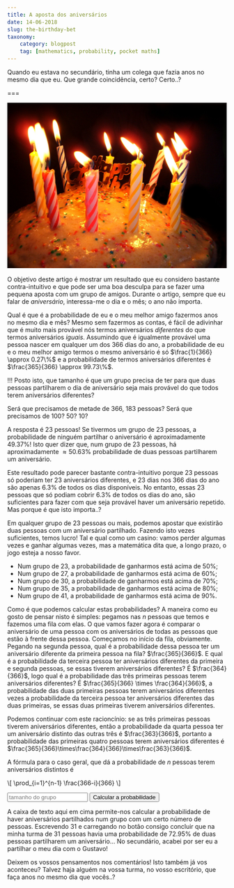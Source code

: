 ```yaml
---
title: A aposta dos aniversários
date: 14-06-2018
slug: the-birthday-bet
taxonomy:
    category: blogpost
    tag: [mathematics, probability, pocket maths]
---
```


Quando eu estava no secundário, tinha um colega que fazia anos no mesmo dia que eu.
Que grande coincidência, certo? Certo..?

===

![Um bolo de aniversário com umas velas acesas](birthday-cake.jpg)

O objetivo deste artigo é mostrar um resultado que eu considero bastante contra-intuitivo e que pode ser uma boa desculpa para se fazer uma pequena aposta com um grupo de amigos. Durante o artigo, sempre que eu falar de _aniversário_, interessa-me o dia e o mês; o ano não importa.

Qual é que é a probabilidade de eu e o meu melhor amigo fazermos anos no mesmo dia e mês? Mesmo sem fazermos as contas, é fácil de adivinhar que é muito mais provável nós termos aniversários _diferentes_ do que termos aniversários _iguais_. Assumindo que é igualmente provável uma pessoa nascer em qualquer um dos $366$ dias do ano, a probabilidade de eu e o meu melhor amigo termos o mesmo aniversário é só $\frac{1}{366} \approx 0.27\%$ e a probabilidade de termos aniversários diferentes é $\frac{365}{366} \approx 99.73\%$.

!!! Posto isto, que tamanho é que um grupo precisa de ter para que duas pessoas partilharem o dia de aniversário seja mais provável do que todos terem aniversários diferentes?

Será que precisamos de metade de 366, 183 pessoas? Será que precisamos de 100? 50? 10?

A resposta é $23$ pessoas! Se tivermos um grupo de $23$ pessoas, a probabilidade de ninguém partilhar o aniversário é aproximadamente $49.37\%$! Isto quer dizer que, num grupo de $23$ pessoas, há aproximadamente $\approx 50.63\%$ probabilidade de duas pessoas partilharem um aniversário.

Este resultado pode parecer bastante contra-intuitivo porque $23$ pessoas só poderiam ter $23$ aniversários diferentes, e $23$ dias nos $366$ dias do ano são apenas $6.3\%$ de todos os dias disponíveis. No entanto, essas $23$ pessoas que só podiam cobrir $6.3\%$ de todos os dias do ano, são suficientes para fazer com que seja provável haver um aniversário repetido. Mas porque é que isto importa..?

Em qualquer grupo de $23$ pessoas ou mais, podemos apostar que existirão duas pessoas com um aniversário partilhado. Fazendo isto vezes suficientes, temos lucro! Tal e qual como um casino: vamos perder algumas vezes e ganhar algumas vezes, mas a matemática dita que, a longo prazo, o jogo esteja a nosso favor.

 - Num grupo de $23$, a probabilidade de ganharmos está acima de $50\%$;
 - Num grupo de $27$, a probabilidade de ganharmos está acima de $60\%$;
 - Num grupo de $30$, a probabilidade de ganharmos está acima de $70\%$;
 - Num grupo de $35$, a probabilidade de ganharmos está acima de $80\%$;
 - Num grupo de $41$, a probabilidade de ganharmos está acima de $90\%$.

Como é que podemos calcular estas probabilidades? A maneira como eu gosto de pensar nisto é simples: pegamos nas $n$ pessoas que temos e fazemos uma fila com elas. O que vamos fazer agora é comparar o aniversário de uma pessoa com os aniversários de todas as pessoas que estão à frente dessa pessoa. Começamos no início da fila, obviamente. Pegando na segunda pessoa, qual é a probabilidade dessa pessoa ter um aniversário diferente da primeira pessoa na fila? $\frac{365}{366}$. E qual é a probabilidade da terceira pessoa ter aniversários diferentes da primeira e segunda pessoas, se essas tiverem aniversários diferentes? É $\frac{364}{366}$, logo qual é a probabilidade das três primeiras pessoas terem aniversários diferentes? É $\frac{365}{366} \times \frac{364}{366}$, a probabilidade das duas primeiras pessoas terem aniversários diferentes vezes a probabilidade da terceira pessoa ter aniversários diferentes das duas primeiras, se essas duas primeiras tiverem aniversários diferentes.

Podemos continuar com este racioncínio: se as três primeiras pessoas tiverem aniversários diferentes, então a probabilidade da quarta pessoa ter um aniversário distinto das outras três é $\frac{363}{366}$, portanto a probabilidade das primeiras quatro pessoas terem aniversários diferentes é $\frac{365}{366}\times\frac{364}{366}\times\frac{363}{366}$.

A fórmula para o caso geral, que dá a probabilidade de $n$ pessoas terem aniversários distintos é

\\[ \prod_{i=1}^{n-1} \frac{366-i}{366} \\]

<div>
<script>
var compute = function() {
    var n = parseInt(document.getElementById("n").value);
    var result = 1;
    for (var i = 1; i < n; ++i) {
        result *= (366-i)/(366);
    }
    result = 1 - result;
    document.getElementById("result").innerHTML = "Num grupo de " + n + " pessoas, há aproximadamente uma probabilidade de " + Math.round(result*10000)/100 + "% de duas pessoas partilharem um aniversário.";
}
</script>
<input type="number" id="n" placeholder="tamanho do grupo"></input>
<button onclick='compute()'>Calcular a probabilidade</button>
<br />
<p id="result"></p>
</div>

A caixa de texto aqui em cima permite-nos calcular a probabilidade de haver aniversários partilhados num grupo com um certo número de pessoas. Escrevendo $31$ e carregando no botão consigo concluir que na minha turma de $31$ pessoas havia uma probabilidade de $72.95\%$ de duas pessoas partilharem um aniversário... No secundário, acabei por ser eu a partilhar o meu dia com o Gustavo!

Deixem os vossos pensamentos nos comentários! Isto também já vos aconteceu? Talvez haja alguém na vossa turma, no vosso escritório, que faça anos no mesmo dia que vocês..?